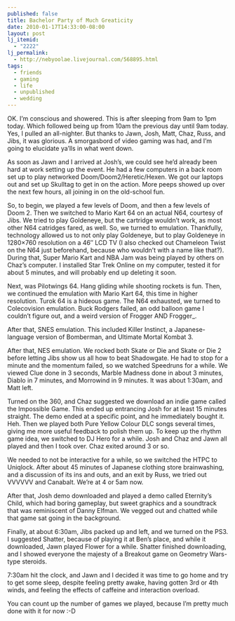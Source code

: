 ```yaml
---
published: false
title: Bachelor Party of Much Greaticity
date: 2010-01-17T14:33:00-08:00
layout: post
lj_itemid:
  - "2222"
lj_permalink:
  - http://nebyoolae.livejournal.com/568895.html
tags:
  - friends
  - gaming
  - life
  - unpublished
  - wedding
---
```

OK. I&#8217;m conscious and showered. This is after sleeping from 9am to 1pm today. Which followed being up from 10am the previous day until 9am today. Yes, I pulled an all-nighter. But thanks to Jawn, Josh, Matt, Chaz, Russ, and Jibs, it was glorious. A smorgasbord of video gaming was had, and I&#8217;m going to elucidate ya&#8217;lls in what went down.

<!--more-->

As soon as Jawn and I arrived at Josh&#8217;s, we could see he&#8217;d already been hard at work setting up the event. He had a few computers in a back room set up to play networked Doom/Doom2/Heretic/Hexen. We got our laptops out and set up Skulltag to get in on the action. More peeps showed up over the next few hours, all joining in on the old-school fun.

So, to begin, we played a few levels of Doom, and then a few levels of Doom 2. Then we switched to Mario Kart 64 on an actual N64, courtesy of Jibs. We tried to play Goldeneye, but the cartridge wouldn&#8217;t work, as most other N64 catridges fared, as well. So, we turned to emulation. Thankfully, technology allowed us to not only play Goldeneye, but to play Goldeneye in 1280&#215;760 resolution on a 46&#8243; LCD TV (I also checked out Chameleon Twist on the N64 just beforehand, because who wouldn&#8217;t with a name like that?). During that, Super Mario Kart and NBA Jam was being played by others on Chaz&#8217;s computer. I installed Star Trek Online on my computer, tested it for about 5 minutes, and will probably end up deleting it soon.

Next, was Pilotwings 64. Hang gliding while shooting rockets is fun. Then, we continued the emulation with Mario Kart 64, this time in higher resolution. Turok 64 is a hideous game. The N64 exhausted, we turned to Colecovision emulation. Buck Rodgers failed, an odd balloon game I couldn&#8217;t figure out, and a weird version of Frogger AND Frogger_.

After that, SNES emulation. This included Killer Instinct, a Japanese-language version of Bomberman, and Ultimate Mortal Kombat 3.

After that, NES emulation. We rocked both Skate or Die and Skate or Die 2 before letting Jibs show us all how to beat Shadowgate. He had to stop for a minute and the momentum failed, so we watched Speedruns for a while. We viewed Clue done in 3 seconds, Marble Madness done in about 3 minutes, Diablo in 7 minutes, and Morrowind in 9 minutes. It was about 1:30am, and Matt left.

Turned on the 360, and Chaz suggested we download an indie game called the Impossible Game. This ended up entrancing Josh for at least 15 minutes straight. The demo ended at a specific point, and he immediately bought it. Heh. Then we played both Pure Yellow Colour DLC songs several times, giving me more useful feedback to polish them up. To keep up the rhythm game idea, we switched to DJ Hero for a while. Josh and Chaz and Jawn all played and then I took over. Chaz exited around 3 or so.

We needed to not be interactive for a while, so we switched the HTPC to Uniqlock. After about 45 minutes of Japanese clothing store brainwashing, and a discussion of its ins and outs, and an exit by Russ, we tried out VVVVVV and Canabalt. We&#8217;re at 4 or 5am now.

After that, Josh demo downloaded and played a demo called Eternity&#8217;s Child, which had boring gameplay, but sweet graphics and a soundtrack that was reminiscent of Danny Elfman. We vegged out and chatted while that game sat going in the background.

Finally, at about 6:30am, Jibs packed up and left, and we turned on the PS3. I suggested Shatter, because of playing it at Ben&#8217;s place, and while it downloaded, Jawn played Flower for a while. Shatter finished downloading, and I showed everyone the majesty of a Breakout game on Geometry Wars-type steroids.

7:30am hit the clock, and Jawn and I decided it was time to go home and try to get some sleep, despite feeling pretty awake, having gotten 3rd or 4th winds, and feeling the effects of caffeine and interaction overload.

You can count up the number of games we played, because I&#8217;m pretty much done with it for now :-D
